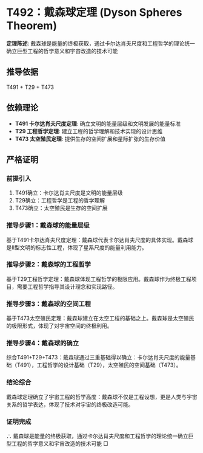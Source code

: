 # T492：戴森球定理 (Dyson Spheres Theorem)

**定理陈述**: 戴森球是能量的终极获取，通过卡尔达肖夫尺度和工程哲学的理论统一确立巨型工程的哲学意义和宇宙改造的技术可能

## 推导依据
T491 + T29 + T473

## 依赖理论
- **T491 卡尔达肖夫尺度定理**: 确立文明的能量层级和文明发展的能量标准
- **T29 工程哲学定理**: 建立工程的哲学理解和技术实现的设计思维
- **T473 太空殖民定理**: 提供生存的空间扩展和星际扩张的生存价值

## 严格证明

### 前提引入
1. T491确立：卡尔达肖夫尺度是文明的能量层级
2. T29确立：工程哲学是工程的哲学理解
3. T473确立：太空殖民是生存的空间扩展

### 推导步骤1：戴森球的能量层级
基于T491卡尔达肖夫尺度定理：戴森球代表卡尔达肖夫尺度的具体实现。戴森球是II型文明的标志性工程，体现了星系尺度的能量利用能力。

### 推导步骤2：戴森球的工程哲学
基于T29工程哲学定理：戴森球体现工程哲学的极限应用。戴森球作为终极工程项目，需要工程哲学指导其设计理念和实现路径。

### 推导步骤3：戴森球的空间工程
基于T473太空殖民定理：戴森球建立在太空工程的基础之上。戴森球是太空殖民的极限形式，体现了对宇宙空间的终极利用。

### 推导步骤4：戴森球的确立
综合T491+T29+T473：戴森球通过三重基础得以确立：卡尔达肖夫尺度的能量基础（T491），工程哲学的设计基础（T29），太空殖民的空间基础（T473）。

### 结论综合
戴森球定理确立了宇宙工程的哲学高度：戴森球不仅是工程设想，更是人类与宇宙关系的哲学表达，体现了技术对宇宙的终极改造可能。

### 证明完成
∴ 戴森球是能量的终极获取，通过卡尔达肖夫尺度和工程哲学的理论统一确立巨型工程的哲学意义和宇宙改造的技术可能 □